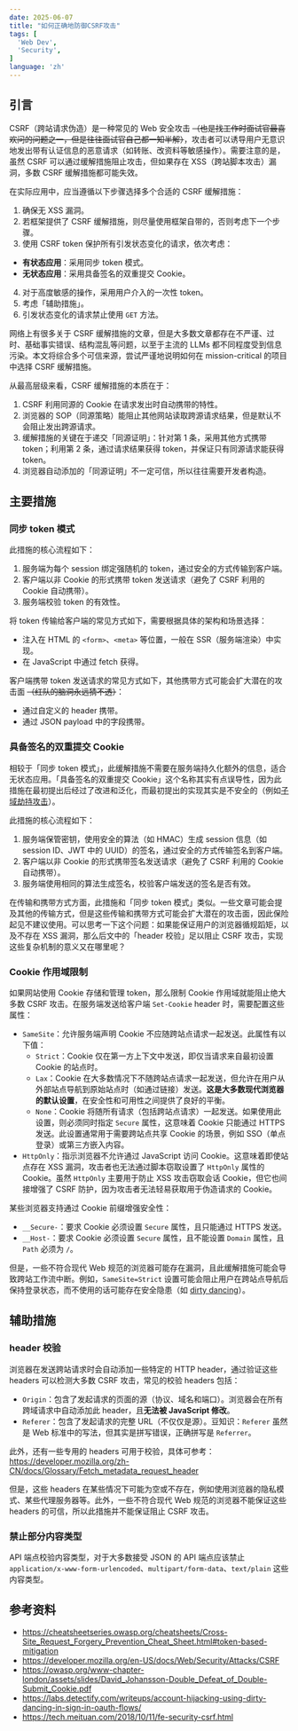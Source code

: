 ```yaml
---
date: 2025-06-07
title: "如何正确地防御CSRF攻击"
tags: [
  'Web Dev',
  'Security',
]
language: 'zh'
---
```


## 引言

CSRF（跨站请求伪造）是一种常见的 Web 安全攻击 ~~（也是找工作时面试官最喜欢问的问题之一，但是往往面试官自己都一知半解）~~，攻击者可以诱导用户无意识地发出带有认证信息的恶意请求（如转账、改资料等敏感操作）。需要注意的是，虽然 CSRF 可以通过缓解措施阻止攻击，但如果存在 XSS（跨站脚本攻击）漏洞，多数 CSRF 缓解措施都可能失效。

在实际应用中，应当遵循以下步骤选择多个合适的 CSRF 缓解措施：

1. 确保无 XSS 漏洞。
2. 若框架提供了 CSRF 缓解措施，则尽量使用框架自带的，否则考虑下一个步骤。
3. 使用 CSRF token 保护所有引发状态变化的请求，依次考虑：
  - **有状态应用**：采用同步 token 模式。
  - **无状态应用**：采用具备签名的双重提交 Cookie。
4. 对于高度敏感的操作，采用用户介入的一次性 token。
5. 考虑「辅助措施」。
6. 引发状态变化的请求禁止使用 `GET` 方法。

网络上有很多关于 CSRF 缓解措施的文章，但是大多数文章都存在不严谨、过时、基础事实错误、结构混乱等问题，以至于主流的 LLMs 都不同程度受到信息污染。本文将综合多个可信来源，尝试严谨地说明如何在 mission-critical 的项目中选择 CSRF 缓解措施。

从最高层级来看，CSRF 缓解措施的本质在于：

1. CSRF 利用同源的 Cookie 在请求发出时自动携带的特性。
2. 浏览器的 SOP（同源策略）能阻止其他网站读取跨源请求结果，但是默认不会阻止发出跨源请求。
3. 缓解措施的关键在于递交「同源证明」：针对第 1 条，采用其他方式携带 token；利用第 2 条，通过请求结果获得 token，并保证只有同源请求能获得 token。
4. 浏览器自动添加的「同源证明」不一定可信，所以往往需要开发者构造。

## 主要措施

### 同步 token 模式

此措施的核心流程如下：

1. 服务端为每个 session 绑定强随机的 token，通过安全的方式传输到客户端。
2. 客户端以非 Cookie 的形式携带 token 发送请求（避免了 CSRF 利用的 Cookie 自动携带）。
3. 服务端校验 token 的有效性。

将 token 传输给客户端的常见方式如下，需要根据具体的架构和场景选择：

- 注入在 HTML 的 `<form>`、`<meta>` 等位置，一般在 SSR（服务端渲染）中实现。
- 在 JavaScript 中通过 fetch 获得。

客户端携带 token 发送请求的常见方式如下，其他携带方式可能会扩大潜在的攻击面 ~~（红队的脑洞永远猜不透）~~：

- 通过自定义的 header 携带。
- 通过 JSON payload 中的字段携带。

### 具备签名的双重提交 Cookie

相较于「同步 token 模式」，此缓解措施不需要在服务端持久化额外的信息，适合无状态应用。「具备签名的双重提交 Cookie」这个名称其实有点误导性，因为此措施在最初提出后经过了改进和泛化，而最初提出的实现其实是不安全的（例如[子域劫持攻击](https://owasp.org/www-chapter-london/assets/slides/David_Johansson-Double_Defeat_of_Double-Submit_Cookie.pdf)）。

此措施的核心流程如下：

1. 服务端保管密钥，使用安全的算法（如 HMAC）生成 session 信息（如 session ID、JWT 中的 UUID）的签名，通过安全的方式传输签名到客户端。
2. 客户端以非 Cookie 的形式携带签名发送请求（避免了 CSRF 利用的 Cookie 自动携带）。
3. 服务端使用相同的算法生成签名，校验客户端发送的签名是否有效。

在传输和携带方式方面，此措施和「同步 token 模式」类似。一些文章可能会提及其他的传输方式，但是这些传输和携带方式可能会扩大潜在的攻击面，因此保险起见不建议使用。可以思考一下这个问题：如果能保证用户的浏览器循规蹈矩，以及不存在 XSS 漏洞，那么后文中的「header 校验」足以阻止 CSRF 攻击，实现这些复杂机制的意义又在哪里呢？

### Cookie 作用域限制

如果网站使用 Cookie 存储和管理 token，那么限制 Cookie 作用域就能阻止绝大多数 CSRF 攻击。在服务端发送给客户端 `Set-Cookie` header 时，需要配置这些属性：

- `SameSite`：允许服务端声明 Cookie 不应随跨站点请求一起发送。此属性有以下值：
  - `Strict`：Cookie 仅在第一方上下文中发送，即仅当请求来自最初设置 Cookie 的站点时。
  - `Lax`：Cookie 在大多数情况下不随跨站点请求一起发送，但允许在用户从外部站点导航到原始站点时（如通过链接）发送。**这是大多数现代浏览器的默认设置**，在安全性和可用性之间提供了良好的平衡。
  - `None`：Cookie 将随所有请求（包括跨站点请求）一起发送。如果使用此设置，则必须同时指定 `Secure` 属性，这意味着 Cookie 只能通过 HTTPS 发送。此设置通常用于需要跨站点共享 Cookie 的场景，例如 SSO（单点登录）或第三方嵌入内容。
- `HttpOnly`：指示浏览器不允许通过 JavaScript 访问 Cookie。这意味着即使站点存在 XSS 漏洞，攻击者也无法通过脚本窃取设置了 `HttpOnly` 属性的 Cookie。虽然 `HttpOnly` 主要用于防止 XSS 攻击窃取会话 Cookie，但它也间接增强了 CSRF 防护，因为攻击者无法轻易获取用于伪造请求的 Cookie。

某些浏览器支持通过 Cookie 前缀增强安全性：

- `__Secure-`：要求 Cookie 必须设置 `Secure` 属性，且只能通过 HTTPS 发送。
- `__Host-`：要求 Cookie 必须设置 `Secure` 属性，且不能设置 `Domain` 属性，且 `Path` 必须为 `/`。

但是，一些不符合现代 Web 规范的浏览器可能存在漏洞，且此缓解措施可能会导致跨站工作流中断。例如，`SameSite=Strict` 设置可能会阻止用户在跨站点导航后保持登录状态，而不使用的话可能存在安全隐患（如 [dirty dancing](https://labs.detectify.com/writeups/account-hijacking-using-dirty-dancing-in-sign-in-oauth-flows)）。

## 辅助措施

### header 校验

浏览器在发送跨站请求时会自动添加一些特定的 HTTP header，通过验证这些 headers 可以检测大多数 CSRF 攻击，常见的校验 headers 包括：

- `Origin`：包含了发起请求的页面的源（协议、域名和端口）。浏览器会在所有跨域请求中自动添加此 header，且**无法被 JavaScript 修改**。
- `Referer`：包含了发起请求的完整 URL（不仅仅是源）。豆知识：`Referer` 虽然是 Web 标准中的写法，但其实是拼写错误，正确拼写是 `Referrer`。

此外，还有一些专用的 headers 可用于校验，具体可参考：<https://developer.mozilla.org/zh-CN/docs/Glossary/Fetch_metadata_request_header>

但是，这些 headers 在某些情况下可能为空或不存在，例如使用浏览器的隐私模式、某些代理服务器等。此外，一些不符合现代 Web 规范的浏览器不能保证这些 headers 的可信，所以此措施并不能保证阻止 CSRF 攻击。

### 禁止部分内容类型

API 端点校验内容类型，对于大多数接受 JSON 的 API 端点应该禁止 `application/x-www-form-urlencoded`、`multipart/form-data`、`text/plain` 这些内容类型。

### 

## 参考资料

- <https://cheatsheetseries.owasp.org/cheatsheets/Cross-Site_Request_Forgery_Prevention_Cheat_Sheet.html#token-based-mitigation>
- <https://developer.mozilla.org/en-US/docs/Web/Security/Attacks/CSRF>
- <https://owasp.org/www-chapter-london/assets/slides/David_Johansson-Double_Defeat_of_Double-Submit_Cookie.pdf>
- <https://labs.detectify.com/writeups/account-hijacking-using-dirty-dancing-in-sign-in-oauth-flows/>
- <https://tech.meituan.com/2018/10/11/fe-security-csrf.html>